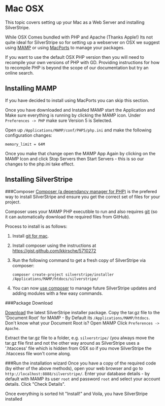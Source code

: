 # Mac OSX

This topic covers setting up your Mac as a Web Server and installing SilverStripe. 

While OSX Comes bundled with PHP and Apache (Thanks Apple!) Its not quite ideal for SilverStripe so for setting up a
webserver on OSX we suggest using [MAMP](http://www.mamp.info/en/index.php) or using [MacPorts](http://www.macports.org/) 
to manage your packages.

If you want to use the default OSX PHP version then you will need to recompile your own versions of PHP with GD. Providing instructions
for how to recompile PHP is beyond the scope of our documentation but try an online search.

## Installing MAMP

If you have decided to install using MacPorts you can skip this section.

Once you have downloaded and Installed MAMP start the Application and Make sure everything is running by clicking the
MAMP icon. Under `Preferences -> PHP` make sure Version 5 is Selected.

Open up `/Applications/MAMP/conf/PHP5/php.ini` and make the following configuration changes:

	memory_limit = 64M

Once you make that change open the MAMP App Again by clicking on the MAMP Icon and click Stop Servers then Start
Servers - this is so our changes to the php.ini take effect.

## Installing SilverStripe

###Composer
[Composer (a dependancy manager for PHP)](http://getcomposer.org) is the prefered way to install SilverStripe and ensure you get the correct set of files for your project.

Composer uses your MAMP PHP executible to run and also requires [git](http://git-scm.com) (so it can automatically download the required files from GitHub).

Process to install is as follows:

 1. Install [git for mac](http://git-scm.com/download/mac).
 2. Install composer using the instructions at https://gist.github.com/kkirsche/5710272
 3. Run the following command to get a fresh copy of SilverStripe via composer:
  
        composer create-project silverstripe/installer /Applications/MAMP/htdocs/silverstripe/

 4. You can now [use composer](/getting_started/composer) to manage future SilverStripe updates and adding modules with a few easy commands.

###Package Download

[Download](http://www.silverstripe.org/software/download/) the latest SilverStripe installer package. Copy the tar.gz file to the 'Document Root' for MAMP - By Default its `/Applications/MAMP/htdocs`.
Don't know what your Document Root is? Open MAMP Click `Preferences -> Apache`. 

Extract the tar.gz file to a folder, e.g. `silverstripe/` (you always move the tar.gz file first and not the other way
around as SilverStripe uses a '.htaccess' file which is hidden from OSX so if you move SilverStripe the .htaccess file
won't come along.

###Run the installation wizard
Once you have a copy of the required code (by either of the above methods), open your web browser and go to `http://localhost:8888/silverstripe/`. Enter your database details - by default with MAMP its user `root` and password  `root` and select your account details. Click "Check Details".

Once everything is sorted hit "Install!" and Voila,  you have SilverStripe installed 
